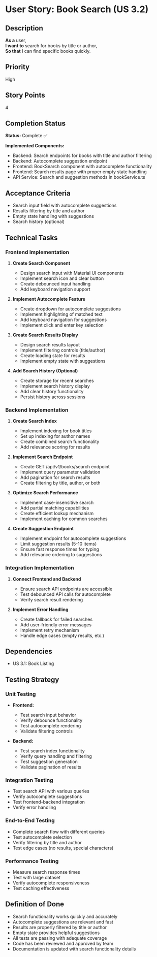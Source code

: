 # User Story: Book Search (US 3.2)

## Description
**As a** user,  
**I want to** search for books by title or author,  
**So that** I can find specific books quickly.

## Priority
High

## Story Points
4

## Completion Status
**Status:** Complete ✅

**Implemented Components:**
- Backend: Search endpoints for books with title and author filtering
- Backend: Autocomplete suggestion endpoint 
- Frontend: BookSearch component with autocomplete functionality
- Frontend: Search results page with proper empty state handling
- API Service: Search and suggestion methods in bookService.ts

## Acceptance Criteria
- Search input field with autocomplete suggestions
- Results filtering by title and author
- Empty state handling with suggestions
- Search history (optional)

## Technical Tasks

### Frontend Implementation
1. **Create Search Component**
   - Design search input with Material UI components
   - Implement search icon and clear button
   - Create debounced input handling
   - Add keyboard navigation support

2. **Implement Autocomplete Feature**
   - Create dropdown for autocomplete suggestions
   - Implement highlighting of matched text
   - Add keyboard navigation for suggestions
   - Implement click and enter key selection

3. **Create Search Results Display**
   - Design search results layout
   - Implement filtering controls (title/author)
   - Create loading state for results
   - Implement empty state with suggestions

4. **Add Search History (Optional)**
   - Create storage for recent searches
   - Implement search history display
   - Add clear history functionality
   - Persist history across sessions

### Backend Implementation
1. **Create Search Index**
   - Implement indexing for book titles
   - Set up indexing for author names
   - Create combined search functionality
   - Add relevance scoring for results

2. **Implement Search Endpoint**
   - Create GET /api/v1/books/search endpoint
   - Implement query parameter validation
   - Add pagination for search results
   - Create filtering by title, author, or both

3. **Optimize Search Performance**
   - Implement case-insensitive search
   - Add partial matching capabilities
   - Create efficient lookup mechanism
   - Implement caching for common searches

4. **Create Suggestion Endpoint**
   - Implement endpoint for autocomplete suggestions
   - Limit suggestion results (5-10 items)
   - Ensure fast response times for typing
   - Add relevance ordering to suggestions

### Integration Implementation
1. **Connect Frontend and Backend**
   - Ensure search API endpoints are accessible
   - Test debounced API calls for autocomplete
   - Verify search result rendering

2. **Implement Error Handling**
   - Create fallback for failed searches
   - Add user-friendly error messages
   - Implement retry mechanism
   - Handle edge cases (empty results, etc.)

## Dependencies
- US 3.1: Book Listing

## Testing Strategy

### Unit Testing
- **Frontend:**
  - Test search input behavior
  - Verify debounce functionality
  - Test autocomplete rendering
  - Validate filtering controls

- **Backend:**
  - Test search index functionality
  - Verify query handling and filtering
  - Test suggestion generation
  - Validate pagination of results

### Integration Testing
- Test search API with various queries
- Verify autocomplete suggestions
- Test frontend-backend integration
- Verify error handling

### End-to-End Testing
- Complete search flow with different queries
- Test autocomplete selection
- Verify filtering by title and author
- Test edge cases (no results, special characters)

### Performance Testing
- Measure search response times
- Test with large dataset
- Verify autocomplete responsiveness
- Test caching effectiveness

## Definition of Done
- Search functionality works quickly and accurately
- Autocomplete suggestions are relevant and fast
- Results are properly filtered by title or author
- Empty state provides helpful suggestions
- All tests are passing with adequate coverage
- Code has been reviewed and approved by team
- Documentation is updated with search functionality details
